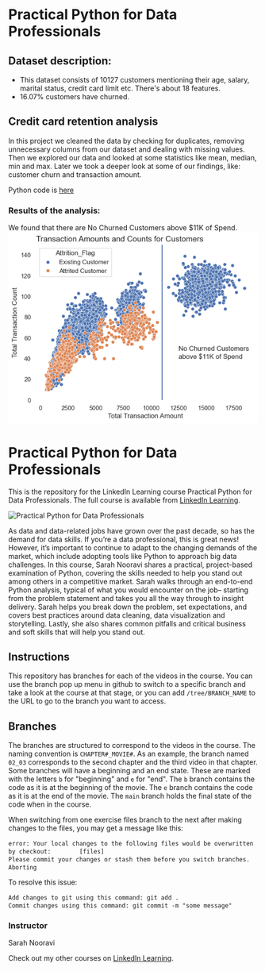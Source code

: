 # Practical Python for Data Professionals

## Dataset description:  
* This dataset consists of 10127 customers mentioning their age, salary, marital status, credit card limit etc. There's about 18 features.  
* 16.07% customers have churned.

## Credit card retention analysis  
In this project we cleaned the data by checking for duplicates, removing unnecessary columns from our dataset and dealing with missing values. Then we explored our data and looked at some statistics like mean, median, min and max. Later we took a deeper look at some of our findings, like: customer churn and transaction amount.   

Python code is [here](https://github.com/Anna-Roman/practical-python-for-data-professionals-4358485/blob/main/data/cleaning_data.ipynb)  

### Results of the analysis:
We found that there are No Churned Customers above $11K of Spend.   
![No Churned Customers above $11K](https://github.com/Anna-Roman/practical-python-for-data-professionals-4358485/blob/main/no_churned_customers.png)

# Practical Python for Data Professionals
This is the repository for the LinkedIn Learning course Practical Python for Data Professionals. The full course is available from [LinkedIn Learning][lil-course-url].

![Practical Python for Data Professionals][lil-thumbnail-url] 

As data and data-related jobs have grown over the past decade, so has the demand for data skills. If you’re a data professional, this is great news! However, it’s important to continue to adapt to the changing demands of the market, which include adopting tools like Python to approach big data challenges. In this course, Sarah Nooravi shares a practical, project-based examination of Python, covering the skills needed to help you stand out among others in a competitive market. Sarah walks through an end-to-end Python analysis, typical of what you would encounter on the job– starting from the problem statement and takes you all the way through to insight delivery. Sarah helps you break down the problem, set expectations, and covers best practices around data cleaning, data visualization and storytelling. Lastly, she also shares common pitfalls and critical business and soft skills that will help you stand out.

## Instructions
This repository has branches for each of the videos in the course. You can use the branch pop up menu in github to switch to a specific branch and take a look at the course at that stage, or you can add `/tree/BRANCH_NAME` to the URL to go to the branch you want to access.

## Branches
The branches are structured to correspond to the videos in the course. The naming convention is `CHAPTER#_MOVIE#`. As an example, the branch named `02_03` corresponds to the second chapter and the third video in that chapter. 
Some branches will have a beginning and an end state. These are marked with the letters `b` for "beginning" and `e` for "end". The `b` branch contains the code as it is at the beginning of the movie. The `e` branch contains the code as it is at the end of the movie. The `main` branch holds the final state of the code when in the course.

When switching from one exercise files branch to the next after making changes to the files, you may get a message like this:

    error: Your local changes to the following files would be overwritten by checkout:        [files]
    Please commit your changes or stash them before you switch branches.
    Aborting

To resolve this issue:
	
    Add changes to git using this command: git add .
	Commit changes using this command: git commit -m "some message"


### Instructor

Sarah Nooravi 
                            


                            

Check out my other courses on [LinkedIn Learning](https://www.linkedin.com/learning/instructors/sarah-nooravi).

[lil-course-url]: https://www.linkedin.com/learning/practical-python-for-data-professionals?dApp=59033956
[lil-thumbnail-url]: https://media.licdn.com/dms/image/C4E0DAQETD1gwhfHXzQ/learning-public-crop_288_512/0/1679070533731?e=2147483647&v=beta&t=cZOv2OkBmFcHpa85T8J5E5ai2zUFA4t_BafI2FJ2HRQ
